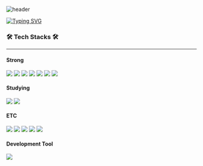 ![header](https://capsule-render.vercel.app/api?type=waving&color=gradient&height=300&section=header&text=SeBinHan&fontSize=90&fontAlign=72&desc=FrontEnd&descAlignY=65&descAlign=90)

[![Typing SVG](https://readme-typing-svg.herokuapp.com?font=Fira+Code&size=35&pause=1000&color=CC38F7&width=435&height=70&lines=Hello+My+GitHub+%E2%9C%8B%F0%9F%8F%BB)](https://git.io/typing-svg)

<h3>🛠️ Tech Stacks 🛠️</h3>

<hr/>

<h4>Strong</h4>

<img src="https://img.shields.io/badge/HTML-E34F26?style=flat&logo=HTML5&logoColor=white"/></a>
<img src="https://img.shields.io/badge/CSS-1572B6?style=flat&logo=CSS3&logoColor=white"/></a>
<img src="https://img.shields.io/badge/JavaScript-F7DF1E?style=flat&logo=javascript&logoColor=white"/></a>
<img src="https://img.shields.io/badge/React-61DAFB?style=flat&logo=react&logoColor=white"/></a>
<img src="https://img.shields.io/badge/Recoil-3578E5?style=flat&logo=recoil&logoColor=white"/></a>
<img src="https://img.shields.io/badge/StyledComponents-DB7093?style=flat&logo=styledcomponents&logoColor=white"/></a>
<img src="https://img.shields.io/badge/Tailwind.css-06B6D4?style=flat&logo=tailwindcss&logoColor=white"/></a>

<h4>Studying</h4>

<img src="https://img.shields.io/badge/TypeScript-3178C6?style=flat&logo=typescript&logoColor=white"/></a>
<img src="https://img.shields.io/badge/Redux-764ABC?style=flat&logo=redux&logoColor=white"/></a>

<h4>ETC</h4>

<img src="https://img.shields.io/badge/Git-F05032?style=flat&logo=git&logoColor=white"/></a>
<img src="https://img.shields.io/badge/GitHub-181717?style=flat&logo=github&logoColor=white"/></a>
<img src="https://img.shields.io/badge/Figma-F24E1E?style=flat&logo=figma&logoColor=white"/></a>
<img src="https://img.shields.io/badge/Notion-000000?style=flat&logo=notion&logoColor=white"/></a>
<img src="https://img.shields.io/badge/Slack-4A154B?style=flat&logo=slack&logoColor=white"/></a>

<h4>Development Tool</h4>
<img src="https://img.shields.io/badge/Visual Studio Code-007ACC?style=flat&logo=visualstudiocode&logoColor=white"/></a>
